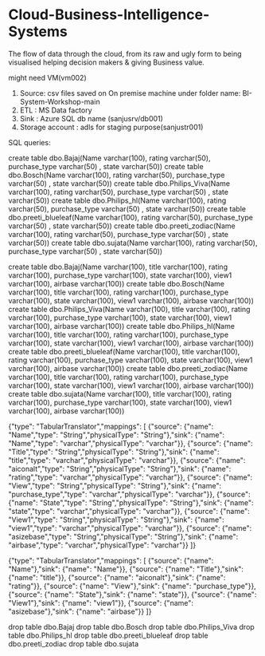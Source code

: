 # Cloud-Business-Intelligence-Systems
The flow of data through the cloud, from its raw and ugly form to being visualised helping decision makers &amp; giving Business value.

might need VM(vm002)
1) Source: csv files saved on On premise machine under folder name: BI-System-Workshop-main
2) ETL : MS Data factory 
3) Sink : Azure SQL db name (sanjusrv/db001)
4) Storage account : adls for staging purpose(sanjustr001)

SQL queries:

create table dbo.Bajaj(Name varchar(100), rating varchar(50), purchase_type varchar(50) , state varchar(50))
create table dbo.Bosch(Name varchar(100), rating varchar(50), purchase_type varchar(50) , state varchar(50))
create table dbo.Philips_Viva(Name varchar(100), rating varchar(50), purchase_type varchar(50) , state varchar(50))
create table dbo.Philips_hl(Name varchar(100), rating varchar(50), purchase_type varchar(50) , state varchar(50))
create table dbo.preeti_blueleaf(Name varchar(100), rating varchar(50), purchase_type varchar(50) , state varchar(50))
create table dbo.preeti_zodiac(Name varchar(100), rating varchar(50), purchase_type varchar(50) , state varchar(50))
create table dbo.sujata(Name varchar(100), rating varchar(50), purchase_type varchar(50) , state varchar(50))

create table dbo.Bajaj(Name varchar(100), title varchar(100), rating varchar(100), purchase_type varchar(100), state varchar(100), view1 varchar(100), airbase varchar(100))
create table dbo.Bosch(Name varchar(100), title varchar(100), rating varchar(100), purchase_type varchar(100), state varchar(100), view1 varchar(100), airbase varchar(100))
create table dbo.Philips_Viva(Name varchar(100), title varchar(100), rating varchar(100), purchase_type varchar(100), state varchar(100), view1 varchar(100), airbase varchar(100))
create table dbo.Philips_hl(Name varchar(100), title varchar(100), rating varchar(100), purchase_type varchar(100), state varchar(100), view1 varchar(100), airbase varchar(100))
create table dbo.preeti_blueleaf(Name varchar(100), title varchar(100), rating varchar(100), purchase_type varchar(100), state varchar(100), view1 varchar(100), airbase varchar(100))
create table dbo.preeti_zodiac(Name varchar(100), title varchar(100), rating varchar(100), purchase_type varchar(100), state varchar(100), view1 varchar(100), airbase varchar(100))
create table dbo.sujata(Name varchar(100), title varchar(100), rating varchar(100), purchase_type varchar(100), state varchar(100), view1 varchar(100), airbase varchar(100))

{"type": "TabularTranslator","mappings": [
{"source": {"name": "Name","type": "String","physicalType": "String"},"sink": {"name": "Name","type": "varchar","physicalType": "varchar"}},
{"source": {"name": "Title","type": "String","physicalType": "String"},"sink": {"name": "title","type": "varchar","physicalType": "varchar"}},
{"source": {"name": "aiconalt","type": "String","physicalType": "String"},"sink": {"name": "rating","type": "varchar","physicalType": "varchar"}},
{"source": {"name": "View","type": "String","physicalType": "String"},"sink": {"name": "purchase_type","type": "varchar","physicalType": "varchar"}},
{"source": {"name": "State","type": "String","physicalType": "String"},"sink": {"name": "state","type": "varchar","physicalType": "varchar"}},
{"source": {"name": "View1","type": "String","physicalType": "String"},"sink": {"name": "view1","type": "varchar","physicalType": "varchar"}},
{"source": {"name": "asizebase","type": "String","physicalType": "String"},"sink": {"name": "airbase","type": "varchar","physicalType": "varchar"}}
]}

{"type": "TabularTranslator","mappings": [
{"source": {"name": "Name"},"sink": {"name": "Name"}},
{"source": {"name": "Title"},"sink": {"name": "title"}},
{"source": {"name": "aiconalt"},"sink": {"name": "rating"}},
{"source": {"name": "View"},"sink": {"name": "purchase_type"}},
{"source": {"name": "State"},"sink": {"name": "state"}},
{"source": {"name": "View1"},"sink": {"name": "view1"}},
{"source": {"name": "asizebase"},"sink": {"name": "airbase"}}
]}

drop table dbo.Bajaj
drop table dbo.Bosch
drop table dbo.Philips_Viva
drop table dbo.Philips_hl
drop table dbo.preeti_blueleaf
drop table dbo.preeti_zodiac
drop table dbo.sujata

